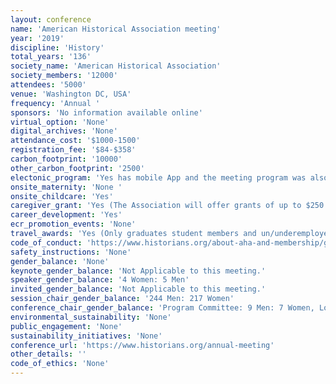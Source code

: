 ```yaml
---
layout: conference 
name: 'American Historical Association meeting'
year: '2019'
discipline: 'History'
total_years: '136'
society_name: 'American Historical Association'
society_members: '12000'
attendees: '5000'
venue: 'Washington DC, USA'
frequency: 'Annual '
sponsors: 'No information available online'
virtual_option: 'None'
digital_archives: 'None'
attendance_cost: '$1000-1500'
registration_fee: '$84-$358'
carbon_footprint: '10000'
other_carbon_footprint: '2500'
electonic_program: 'Yes has mobile App and the meeting program was also available online.'
onsite_maternity: 'None '
onsite_childcare: 'Yes'
caregiver_grant: 'Yes (The Association will offer grants of up to $250 USD to assist AHA members who have childcare costs during the meeting. The grants are intended to help offset the cost of child care, enabling attendees with dependent children to attend the meeting.)'
career_development: 'Yes'
ecr_promotion_events: 'None'
travel_awards: 'Yes (Only graduates student members and un/underemployed members of the Association are eligible to apply for the AHA Council Annual Meeting Travel Grants. Please note: No individual is eligible to receive more than one travel grant. Preference will be given to those who have previously applied but not received an award. $200-$400 each)'
code_of_conduct: 'https://www.historians.org/about-aha-and-membership/governance/policies-and-documents-of-the-association/code-of-professional-conduct-at-officially-sanctioned-aha-activities'
safety_instructions: 'None'
gender_balance: 'None'
keynote_gender_balance: 'Not Applicable to this meeting.'
speaker_gender_balance: '4 Women: 5 Men'
invited_gender_balance: 'Not Applicable to this meeting.'
session_chair_gender_balance: '244 Men: 217 Women'
conference_chair_gender_balance: 'Program Committee: 9 Men: 7 Women, Local committee: 5 Women: 4 Men'
environmental_sustainability: 'None'
public_engagement: 'None'
sustainability_initiatives: 'None'
conference_url: 'https://www.historians.org/annual-meeting'
other_details: ''
code_of_ethics: 'None'
---
```

